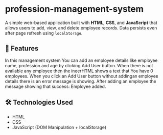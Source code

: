 # profession-management-system
A simple web-based application built with **HTML**, **CSS**, and **JavaScript** that allows users to add, view, and delete employee records. Data persists even after page refresh using `localStorage`.

## 🔧 Features
In this management system You can add an employee details like employee name, profession and age by clicking Add User button.
When there is not available any employee then the ineerHTML shows a text that You have 0 employees.
When you click an Add User button without addingan employee details there is an error message is showing.
After adding an employee the message showing that success: Employee added.

## 🛠 Technologies Used

- HTML
- CSS
- JavaScript (DOM Manipulation + localStorage)
